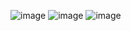 ![image](https://github.com/Prekshah30/Kanban-board/assets/132327440/769de4bc-5107-4d32-9128-449ebbcd0a59)
![image](https://github.com/Prekshah30/Kanban-board/assets/132327440/4707bff2-69f2-42b8-bb59-f95c896dc8c5)
![image](https://github.com/Prekshah30/Kanban-board/assets/132327440/af9bcc0c-292f-49f5-bb83-1c445ef02773)



